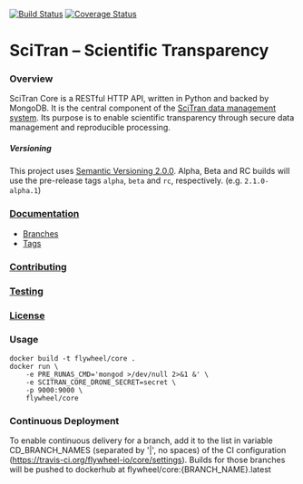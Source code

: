 [![Build Status](https://travis-ci.org/flywheel-io/core.svg?branch=master)](https://travis-ci.org/flywheel-io/core)
[![Coverage Status](https://codecov.io/gh/flywheel-io/core/branch/master/graph/badge.svg)](https://codecov.io/gh/flywheel-io/core/branch/master)

# SciTran – Scientific Transparency

### Overview

SciTran Core is a RESTful HTTP API, written in Python and backed by MongoDB. It is the central component of the [SciTran data management system](https://scitran.github.io). Its purpose is to enable scientific transparency through secure data management and reproducible processing.

##### Versioning

This project uses [Semantic Versioning 2.0.0](https://semver.org/#semantic-versioning-200).
Alpha, Beta and RC builds will use the pre-release tags `alpha`, `beta` and `rc`, respectively. (e.g. `2.1.0-alpha.1`)


### [Documentation](https://flywheel-io.github.io/core)

* [Branches](https://flywheel-io.github.io/core/branches)
* [Tags](https://flywheel-io.github.io/core/tags)

### [Contributing](https://github.com/flywheel-io/core/blob/master/CONTRIBUTING.md)

### [Testing](https://github.com/flywheel-io/core/blob/master/tests/README.md)

### [License](https://github.com/flywheel-io/core/blob/master/LICENSE)

### Usage

```
docker build -t flywheel/core .
docker run \
    -e PRE_RUNAS_CMD='mongod >/dev/null 2>&1 &' \
    -e SCITRAN_CORE_DRONE_SECRET=secret \
    -p 9000:9000 \
    flywheel/core
```

### Continuous Deployment

To enable continuous delivery for a branch, add it to the list in variable CD_BRANCH_NAMES (separated by '|', no spaces)
of the CI configuration (https://travis-ci.org/flywheel-io/core/settings).
Builds for those branches will be pushed to dockerhub at flywheel/core:{BRANCH_NAME}.latest
